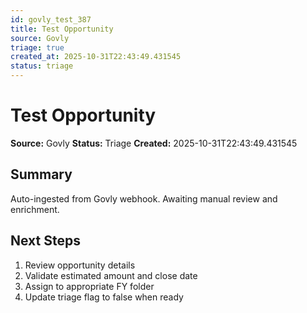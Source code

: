 ```yaml
---
id: govly_test_387
title: Test Opportunity
source: Govly
triage: true
created_at: 2025-10-31T22:43:49.431545
status: triage
---
```


# Test Opportunity

**Source:** Govly
**Status:** Triage
**Created:** 2025-10-31T22:43:49.431545

## Summary

Auto-ingested from Govly webhook. Awaiting manual review and enrichment.

## Next Steps

1. Review opportunity details
2. Validate estimated amount and close date
3. Assign to appropriate FY folder
4. Update triage flag to false when ready

